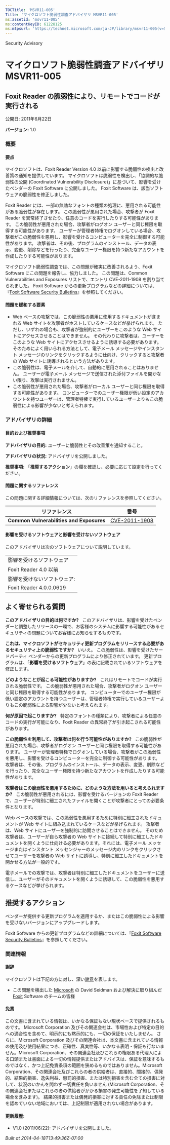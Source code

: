 ```yaml
---
TOCTitle: 'MSVR11-005'
Title: 'マイクロソフト脆弱性調査アドバイザリ MSVR11-005'
ms:assetid: 'msvr11-005'
ms:contentKeyID: 61228125
ms:mtpsurl: 'https://technet.microsoft.com/ja-JP/library/msvr11-005(v=Security.10)'
---
```


Security Advisory

マイクロソフト脆弱性調査アドバイザリ MSVR11-005
===============================================

Foxit Reader の脆弱性により、リモートでコードが実行される
---------------------------------------------------------

公開日: 2011年6月22日

**バージョン:** 1.0

### 概要

#### 要点

マイクロソフトは、Foxit Reader Version 4.0 以前に影響する脆弱性の検出と改善策の通知を提供しています。 マイクロソフトは脆弱性を検出し、「協調的な脆弱性の公開 (Coordinated Vulnerability Disclosure)」に基づいて、影響を受けたベンダーの Foxit Software に公開しました。 Foxit Software は、該当ソフトウェアの脆弱性を修正しました。

Foxit Reader には、一部の無効なフォントの種類の処理に、悪用される可能性がある脆弱性が存在します。 この脆弱性が悪用された場合、攻撃者が Foxit Reader を異常終了させたり、任意のコードを実行したりする可能性があります。 この脆弱性が悪用された場合、攻撃者がログオン ユーザーと同じ権限を取得する可能性があります。 ユーザーが管理者特権でログオンしている場合、攻撃者がこの脆弱性を悪用し、影響を受けるコンピューターを完全に制御する可能性があります。 攻撃者は、その後、プログラムのインストール、データの表示、変更、削除などを行ったり、完全なユーザー権限を持つ新たなアカウントを作成したりする可能性があります。

マイクロソフト脆弱性調査では、この問題が確実に改善されるよう、Foxit Software にこの問題を報告し、協力しました。 この問題は、Common Vulnerabilities and Exposures リストで、エントリ CVE-2011-1908 を割り当てられました。 Foxit Software からの更新プログラムなどの詳細については、『[Foxit Software Security Bulletins](http://www.foxitsoftware.com/pdf/reader/security_bulletins.php)』を参照してください。

#### 問題を緩和する要素

-   Web ベースの攻撃では、この脆弱性の悪用に使用するドキュメントが含まれる Web サイトを攻撃者がホストしているケースなどが挙げられます。 ただし、いずれの場合も、攻撃者が強制的にユーザーをこのような Web サイトにアクセスさせることはできません。 その代わりに攻撃者は、ユーザーをこのような Web サイトにアクセスさせるように誘導する必要があります。そのためによく用いられる方法として、電子メール メッセージやインスタント メッセージのリンクをクリックするように仕向け、クリックすると攻撃者の Web サイトに誘導されるという方法があります。
-   この脆弱性は、電子メールを介して、自動的に悪用されることはありません。 ユーザーが電子メール メッセージで送信された添付ファイルを開かない限り、攻撃は実行されません。
-   この脆弱性が悪用された場合、攻撃者がローカル ユーザーと同じ権限を取得する可能性があります。 コンピューターでのユーザー権限が低い設定のアカウントを持つユーザーは、管理者特権で実行しているユーザーよりもこの脆弱性による影響が少ないと考えられます。

### アドバイザリの詳細

#### 目的および推奨事項

**アドバイザリの目的:** ユーザーに脆弱性とその改善策を通知すること。

**アドバイザリの状況:** アドバイザリを公開しました。

**推奨事項:** 「**推奨するアクション**」の欄を確認し、必要に応じて設定を行ってください。

#### 問題に関するリファレンス

この問題に関する詳細情報については、次のリファレンスを参照してください。

| リファレンス                             | 番号                                                                             |
|------------------------------------------|----------------------------------------------------------------------------------|
| **Common Vulnerabilities and Exposures** | [CVE-2011-1908](http://www.cve.mitre.org/cgi-bin/cvename.cgi?name=cve-2011-1908) |

#### 影響を受けるソフトウェアと影響を受けないソフトウェア

このアドバイザリは次のソフトウェアについて説明しています。

|                             |
|-----------------------------|
| 影響を受けるソフトウェア    |
| Foxit Reader 4.0 以前       |
| 影響を受けないソフトウェア: |
| Foxit Reader 4.0.0.0619     |

よく寄せられる質問
------------------

<span></span>
**このアドバイザリの目的は何ですか?**  
このアドバイザリは、影響を受けたベンダーと調整したリリースの一環で、お客様のシステムに影響する可能性があるセキュリティの問題についてお客様にお知らせするものです。

**これは、マイクロソフトがセキュリティ更新プログラムをリリースする必要があるセキュリティ上の脆弱性ですか?**  
いいえ。 この脆弱性は、影響を受けたサードパーティ ベンダーからの更新プログラムにより修正されています。 更新プログラムは、「**影響を受けるソフトウェア**」の表に記載されているソフトウェアを修正します。

**どのようなことが起こる可能性がありますか?**  
これはリモートでコードが実行される脆弱性です。 この脆弱性が悪用された場合、攻撃者がログオン ユーザーと同じ権限を取得する可能性があります。 コンピューターでのユーザー権限が低い設定のアカウントを持つユーザーは、管理者特権で実行しているユーザーよりもこの脆弱性による影響が少ないと考えられます。

**何が原因で起こりますか?**  
特定のフォントの種類により、攻撃者による任意のコードの実行が可能になり、Foxit Reader の異常終了が引き起こされる可能性があります。

**この脆弱性を利用して、攻撃者は何を行う可能性がありますか?**  
この脆弱性が悪用された場合、攻撃者がログオン ユーザーと同じ権限を取得する可能性があります。 ユーザーが管理者特権でログオンしている場合、攻撃者がこの脆弱性を悪用し、影響を受けるコンピューターを完全に制御する可能性があります。 攻撃者は、その後、プログラムのインストール、データの表示、変更、削除などを行ったり、完全なユーザー権限を持つ新たなアカウントを作成したりする可能性があります。

**攻撃者はこの脆弱性を悪用するために、どのような方法を用いると考えられますか?**  
この脆弱性が悪用されるには、影響を受けるバージョンの Foxit Reader で、ユーザーが特別に細工されたファイルを開くことが攻撃者にとっての必要条件となります。

Web ベースの攻撃では、この脆弱性を悪用するために特別に細工されたドキュメントが Web サイトに組み込まれているケースなどが挙げられます。 攻撃者は、Web サイトにユーザーを強制的に訪問させることはできません。 そのため攻撃者は、ユーザーが自ら攻撃者の Web サイトに接続して特別に細工したドキュメントを開くように仕向ける必要があります。それには、電子メール メッセージまたはインスタント メッセンジャーのメッセージ内のリンクをクリックさせてユーザーを攻撃者の Web サイトに誘導し、特別に細工したドキュメントを開かせる方法が一般的です。

電子メールでの攻撃では、攻撃者は特別に細工したドキュメントをユーザーに送信し、ユーザーがそのドキュメントを開くように誘導して、この脆弱性を悪用するケースなどが挙げられます。

推奨するアクション
------------------

<span></span>
ベンダーが提供する更新プログラムを適用するか、またはこの脆弱性による影響を受けないバージョンにアップグレードします。

Foxit Software からの更新プログラムなどの詳細については、『[Foxit Software Security Bulletins](http://www.foxitsoftware.com/pdf/reader/security_bulletins.php)』を参照してください。

### 関連情報

#### 謝辞

マイクロソフトは下記の方に対し、深い[謝意](http://technet.microsoft.com/security/bulletin/policy)を表します。

-   この問題を検出した [Microsoft](http://www.microsoft.com/) の David Seidman および解決に取り組んだ [Foxit](http://www.foxitsoftware.com/) Software のチームの皆様

#### 免責

この文書に含まれている情報は、いかなる保証もない現状ベースで提供されるものです。 Microsoft Corporation 及びその関連会社は、市場性および特定の目的への適合性を含めて、明示的にも黙示的にも、一切の保証をいたしません。 さらに、Microsoft Corporation 及びその関連会社は、本文書に含まれている情報の使用及び使用結果につき、正確性、真実性等、いかなる表明・保証も行ないません。Microsoft Corporation、その関連会社及びこれらの権限ある代理人による口頭または書面による一切の情報提供またはアドバイスは、保証を意味するものではなく、かつ上記免責条項の範囲を狭めるものではありません。Microsoft Corporation、その関連会社及びこれらの者の供給者は、直接的、間接的、偶発的、結果的損害、逸失利益、懲罰的損害、または特別損害を含む全ての損害に対して、状況のいかんを問わず一切責任を負いません (Microsoft Corporation、その関連会社またはこれらの者の供給者がかかる損害の発生可能性を了知している場合を含みます)。 結果的損害または偶発的損害に対する責任の免除または制限を認めていない地域においては、上記制限が適用されない場合があります。

#### 更新履歴:

-   V1.0 (2011/06/22): アドバイザリを公開しました。

*Built at 2014-04-18T13:49:36Z-07:00*
